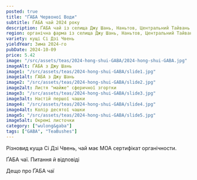 ```yaml
---
posted: true
title: "ҐАБА Червоної Води"
subtitle: ҐАБА чай 2024 року
description: ҐАБА чай із селища Джу Шань, Наньтов, Центральний Тайвань.
region: органічна фарма із селища Джу Шань, Наньтов, Центральний Тайвань
variety: кущі Сі Дзі Чвень
yieldYear: Зима 2024-го
pubDate: 2024-10-09
price: 5.42
image: "/src/assets/teas/2024-hong-shui-GABA/2024-hong-shui-GABA.jpg"
imageAlt: ҐАБА з Джу Шань
image1: "/src/assets/teas/2024-hong-shui-GABA/slide1.jpg"
image1alt: ҐАБА з Джу Шань
image2: "/src/assets/teas/2024-hong-shui-GABA/slide2.jpg"
image2alt: Листя "майже" сферичної згортки
image3: "/src/assets/teas/2024-hong-shui-GABA/slide3.jpg"
image3alt: Настій першої чашки
image4: "/src/assets/teas/2024-hong-shui-GABA/slide4.jpg"
image4alt: Колір десятої чашки
image5: "/src/assets/teas/2024-hong-shui-GABA/slide5.jpg"
image5alt: Окремі листочки
category: ["wulong&gaba"]
tags: ["GABA", "TeaBushes"]
---
```


Різновид куща Сі Дзі Чвень, чай має МОА сертифікат органічности.

ҐАБА чаї. Питання й відповіді

Дещо про ҐАБА чаї